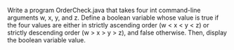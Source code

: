 Write a program OrderCheck.java that takes four int command-line arguments w, x, y, and z. Define a boolean variable whose value is true if the four values are either in strictly ascending order (w < x < y < z) or strictly descending order (w > x > y > z), and false otherwise. Then, display the boolean variable value.
